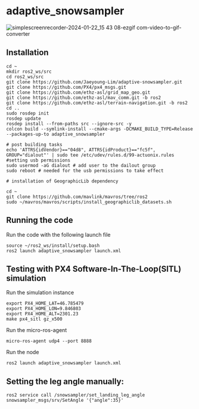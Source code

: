 # adaptive_snowsampler

![simplescreenrecorder-2024-01-22_15 43 08-ezgif com-video-to-gif-converter](https://github.com/Jaeyoung-Lim/adaptive-snowsampler/assets/5248102/66a692aa-e3e2-44a6-bdb5-1abd35ce0e69)

## Installation
```
cd ~
mkdir ros2_ws/src
cd ros2_ws/src
git clone https://github.com/Jaeyoung-Lim/adaptive-snowsampler.git
git clone https://github.com/PX4/px4_msgs.git
git clone https://github.com/ethz-asl/grid_map_geo.git
git clone https://github.com/ethz-asl/mav_comm.git -b ros2
git clone https://github.com/ethz-asl/terrain-navigation.git -b ros2
cd ..
sudo rosdep init
rosdep update
rosdep install --from-paths src --ignore-src -y
colcon build --symlink-install --cmake-args -DCMAKE_BUILD_TYPE=Release --packages-up-to adaptive_snowsampler

# post building tasks
echo 'ATTRS{idVendor}=="04d8", ATTRS{idProduct}=="fc5f", GROUP="dialout"' | sudo tee /etc/udev/rules.d/99-actuonix.rules #setting usb permissions
sudo usermod -aG dialout # add user to the dailout group
sudo reboot # needed for the usb permissions to take effect

# installation of GeographicLib dependency

cd ~
git clone https://github.com/mavlink/mavros/tree/ros2
sudo ~/mavros/mavros/scripts/install_geographiclib_datasets.sh 

```

## Running the code
Run the code with the following launch file
```
source ~/ros2_ws/install/setup.bash
ros2 launch adaptive_snowsampler launch.xml
```

## Testing with PX4 Software-In-The-Loop(SITL) simulation

Run the simulation instance
```
export PX4_HOME_LAT=46.785479
export PX4_HOME_LON=9.846803
export PX4_HOME_ALT=2301.23
make px4_sitl gz_x500
```

Run the micro-ros-agent
```
micro-ros-agent udp4 --port 8888
```
Run the node
```
ros2 launch adaptive_snowsampler launch.xml
```

## Setting the leg angle manually:
```
ros2 service call /snowsampler/set_landing_leg_angle snowsampler_msgs/srv/SetAngle '{"angle":35}'
```
